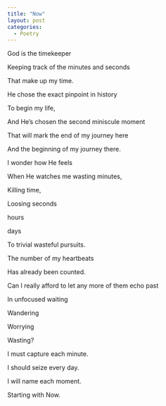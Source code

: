 ```yaml
---
title: "Now"
layout: post
categories:
  - Poetry
---
```

God is the timekeeper

Keeping track of the minutes and seconds

That make up my time.


He chose the exact pinpoint in history

To begin my life,

And He’s chosen the second miniscule moment

That will mark the end of my journey here

And the beginning of my journey there.


I wonder how He feels

When He watches me wasting minutes,

Killing time,

Loosing seconds 

hours 

days

To trivial wasteful pursuits.


The number of my heartbeats

Has already been counted.

Can I really afford to let any more of them echo past

In unfocused waiting

Wandering

Worrying

Wasting?


I must capture each minute.

I should seize every day.

I will name each moment.


Starting with Now.
